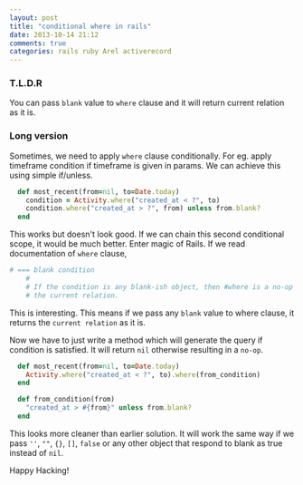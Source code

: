 ```yaml
---
layout: post
title: "conditional where in rails"
date: 2013-10-14 21:12
comments: true
categories: rails ruby Arel activerecord
---
```


### T.L.D.R

You can pass `blank` value to `where` clause and it will return
current relation as it is.


### Long version
Sometimes, we need to apply `where` clause conditionally.
For eg. apply timeframe condition if timeframe is given in params.
We can achieve this using simple if/unless.

``` ruby
  def most_recent(from=nil, to=Date.today)
    condition = Activity.where("created_at < ?", to)
    condition.where("created_at > ?", from) unless from.blank?
  end
```

This works but doesn't look good. If we can chain this second
conditional scope, it would be much better.
Enter magic of Rails. If we read documentation of `where` clause,

``` ruby
# === blank condition
    #
    # If the condition is any blank-ish object, then #where is a no-op and returns
    # the current relation.
```
This is interesting. This means if we pass any `blank` value to where
clause, it returns the `current relation` as it is.

Now we have to just write a method which will generate the query if
condition is satisfied. It will return `nil` otherwise resulting in a
`no-op`.

``` ruby
  def most_recent(from=nil, to=Date.today)
    Activity.where("created_at < ?", to).where(from_condition)
  end
```

``` ruby
  def from_condition(from)
    "created_at > #{from}" unless from.blank?
  end
```

This looks more cleaner than earlier solution. It will work the same
way if we pass `''`, `""`, `{}`, `[]`, `false` or any other object
that respond to blank as true instead of `nil`.

Happy Hacking!
